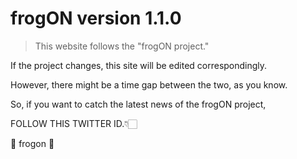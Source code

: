 # frogON version 1.1.0

> This website follows the "frogON project."

If the project changes, this site will be edited correspondingly.

However, there might be a time gap between the two, as you know.

So, if you want to catch the latest news of the frogON project,

FOLLOW THIS TWITTER ID.👇🏻


🤖 frogon 🤖
